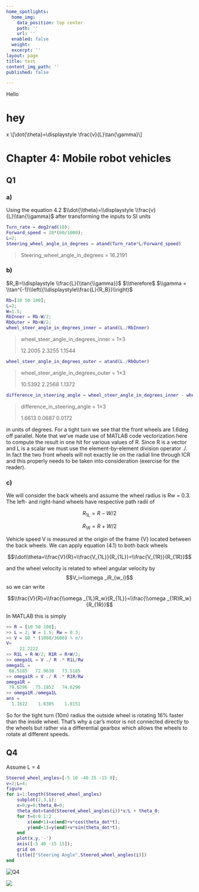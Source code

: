 ```yaml
---
home_spotlights:
  home_img:
    data_position: top center
    path: ''
    url: ''
  enabled: false
  weight: 
  excerpt: ''
layout: page
title: test
content_img_path: ''
published: false

---
```

Hello

# hey

x \\\[\\dot{\\theta}=\\displaystyle \\frac{v}{L}\\tan{\\gamma}\\\]

# Chapter 4: Mobile robot vehicles

## Q1

### a)

Using the equation 4.2  $\\dot{\\theta}=\\displaystyle \\frac{v}{L}\\tan{\\gamma}$ after transforming the inputs to SI units

```matlab
Turn_rate = deg2rad(10);
Forward_speed = 20*(60/1000);
L=2;
Steering_wheel_angle_in_degrees = atand(Turn_rate*L/Forward_speed)
```

> Steering_wheel_angle_in_degrees = 16.2191

### b)

$R_B=\\displaystyle \\frac{L}{\\tan{\\gamma}}$  $\\therefore$ $\\gamma = \\tan^{-1}\\left({\\displaystyle\\frac{L}{R_B}}\\right)$

```matlab
Rb=[10 50 100];
L=2;
W=1.5;
RbInner = Rb-W/2;
RbOuter = Rb+W/2;
wheel_steer_angle_in_degrees_inner = atand(L./RbInner)
```

> wheel_steer_angle_in_degrees_inner = 1×3
>
> 12\.2005    2.3255    1.1544

```matlab
wheel_steer_angle_in_degrees_outer = atand(L./RbOuter)
```

> wheel_steer_angle_in_degrees_outer = 1×3
>
> 10\.5392    2.2568    1.1372

```matlab
difference_in_steering_angle = wheel_steer_angle_in_degrees_inner - wheel_steer_angle_in_degrees_outer
```

> difference_in_steering_angle = 1×3
>
> 1\.6613    0.0687    0.0172

in units of degrees. For a tight turn we see that the front wheels are 1.6deg off parallel. Note that we’ve made use of MATLAB code vectorization here to compute the result in one hit for various values of R. Since R is a vector and L is a scalar we must use the element-by-element division operator ./. In fact the two front wheels will not exactly lie on the radial line through ICR and this properly needs to be taken into consideration (exercise for the reader).

### c)

We will consider the back wheels and assume the wheel radius is Rw = 0.3. The left- and right-hand wheels have respective path radii of

$$R_{1L}=R-W/2$$

$$R_{1R}=R+W/2$$

Vehicle speed V is measured at the origin of the frame {V} located between the back wheels. We can apply equation (4.1) to both back wheels

$$\\dot\\theta=\\frac{V}{R}=\\frac{V_{1L}}{R_{1L}}=\\frac{V_{1R}}{R_{1R}}$$

and the wheel velocity is related to wheel angular velocity by $$V_i=\\omega _iR_{w_i}$$ so we can write

$$\\frac{V}{R}=\\frac{\\omega _{1L}R_w}{R_{1L}}=\\frac{\\omega _{1R}R_w}{R_{1R}}$$

In MATLAB this is simply

```matlab
>> R = [10 50 100];
>> L = 2; W = 1.5; Rw = 0.3;
>> V = 80 * (1000/3600) % m/s 
V=
     22.2222
>> R1L = R-W/2; R1R = R+W/2;
>> omega1L = V ./ R .* R1L/Rw
omega1L =
 68.5185   72.9630   73.5185
>> omega1R = V ./ R .* R1R/Rw
omega1R =
 79.6296   75.1852   74.6296
>> omega1R./omega1L
ans =
  1.1622    1.0305    1.0151
```

So for the tight turn (10m) radius the outside wheel is rotating 16% faster than the inside wheel. That’s why a car’s motor is not connected directly to the wheels but rather via a differential gearbox which allows the wheels to rotate at different speeds.

## Q4

Assume L = 4

```matlab
Steered_wheel_angles=[-5 10 -40 35 -15 0];
v=2;L=4;
figure
for i=1:length(Steered_wheel_angles)
    subplot(2,3,i);
    x=0;y=0;theta_0=0;
    theta_dot=tand(Steered_wheel_angles(i))*v/L + theta_0;
    for t=0:0.1:2
        x(end+1)=x(end)+v*cos(theta_dot*t);
        y(end+1)=y(end)+v*sin(theta_dot*t);
    end
    plot(x,y,'-')
    axis([-5 40 -15 15]);
    grid on
    title(["Steering Angle",Steered_wheel_angles(i)])
end
```

![Q4](md_media/C4Q4.png "Question 4")

![](/md_media/C4Q4.png)